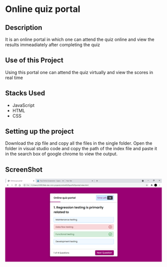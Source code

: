 # Online quiz portal

## Description
It is an online portal in which one can attend the quiz online and view the results immeadiately after completing the quiz

## Use of this Project
Using this portal one can attend the quiz virtually and view the scores in real time

## Stacks Used
* JavaScript
* HTML  
* CSS

## Setting up the project
Download the zip file and copy all the files in the single folder. Open the folder in visual studio code and copy the path of the index file and paste it in the search box of  google chrome to view the output.

## ScreenShot

<img src="https://github.com/jyothi-k-g/online-quiz-poral/blob/main/images/s1.png" /> 

